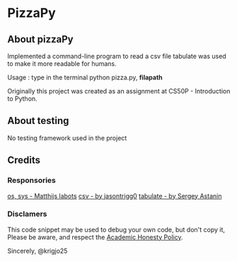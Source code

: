 # PizzaPy

## About pizzaPy

Implemented a command-line program to read a csv file
tabulate was used to make it more readable for humans.

Usage : type in the terminal python pizza.py, <b>filapath</b>

Originally this project was created as an assignment at CS50P - Introduction to Python.

##  About testing

No testing framework used in the project

##  Credits

### Responsories

[os, sys -  Matthijs labots]()
[csv - by jasontrigg0](https://github.com/jasontrigg0/python-csv)
[tabulate - by  Sergey Astanin](https://github.com/astanin/python-tabulate)

###  Disclamers

This code snippet may be used to debug
your own code, but don't copy it,
Please be aware, and respect the [Academic Honesty Policy](https://cs50.harvard.edu/x/2023/honesty/).

Sincerely,
@krigjo25
